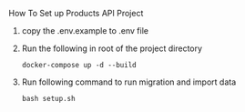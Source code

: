 How To Set up Products API Project

1. copy the .env.example to .env file

2. Run the following in root of the project directory

    ```docker-compose up -d --build```

3. Run following command to run migration and import data

    ```bash setup.sh```
